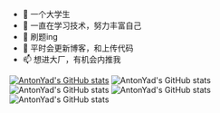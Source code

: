 - 👋 一个大学生
- 👀 一直在学习技术，努力丰富自己
- 🌱 刷题ing
- 💞️ 平时会更新博客，和上传代码
- 📫 想进大厂，有机会内推我

<!---
AntonYad/AntonYad is a ✨ special ✨ repository because its `README.md` (this file) appears on your GitHub profile.
You can click the Preview link to take a look at your changes.
--->
[![AntonYad's GitHub stats](https://github-readme-stats.vercel.app/api?username=AntonYad)](https://github.com/AntonYad/github-readme-stats&bg_color=DEG,COLOR1,COLOR2,COLOR3...COLOR10)
![AntonYad's GitHub stats](https://github-readme-stats.vercel.app/api?username=AntonYad&hide=contribs,prstheme=radical)
![AntonYad's GitHub stats](https://github-readme-stats.vercel.app/api?username=AntonYad&show_icons=true&theme=radical)
![AntonYad's GitHub stats](https://github-readme-stats.vercel.app/api?username=AntonYad&count_private=truetheme=radical)
![AntonYad's GitHub stats](https://github-readme-stats.vercel.app/api?username=AntonYad&show_icons=true&theme=radical)

